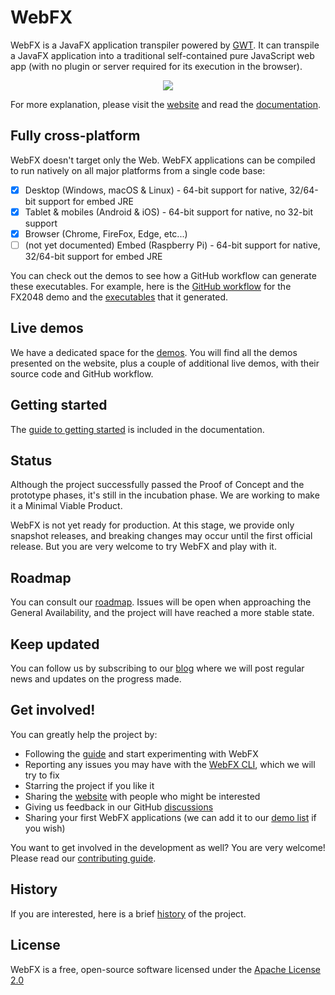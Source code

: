 # WebFX

WebFX is a JavaFX application transpiler powered by [GWT][gwt-website]. It can transpile a JavaFX application into a traditional self-contained pure JavaScript web app (with no plugin or server required for its execution in the browser).

<p align="center">
  <img src="https://docs.webfx.dev/webfx-how-it-works.svg" />
</p>

For more explanation, please visit the [website][webfx-website] and read the [documentation][webfx-docs].

## Fully cross-platform

WebFX doesn't target only the Web. WebFX applications can be compiled to run natively on all major platforms from a single code base:

- [x] Desktop (Windows, macOS & Linux) - 64-bit support for native, 32/64-bit support for embed JRE
- [x] Tablet & mobiles (Android & iOS) - 64-bit support for native, no 32-bit support
- [x] Browser (Chrome, FireFox, Edge, etc...)
- [ ] (not yet documented) Embed (Raspberry Pi) - 64-bit support for native, 32/64-bit support for embed JRE

You can check out the demos to see how a GitHub workflow can generate these executables.
For example, here is the [GitHub workflow](https://github.com/webfx-demos/webfx-demo-fx2048/blob/main/.github/workflows/builds.yml) for the FX2048 demo and the [executables](https://github.com/webfx-demos/webfx-demo-fx2048/releases) that it generated.

## Live demos

We have a dedicated space for the [demos][webfx-demos]. You will find all the demos presented on the website, plus a couple of additional live demos, with their source code and GitHub workflow.

## Getting started

The [guide to getting started][webfx-guide] is included in the documentation.

## Status

Although the project successfully passed the Proof of Concept and the prototype phases, it's still in the incubation phase. We are working to make it a Minimal Viable Product.

WebFX is not yet ready for production.
At this stage, we provide only snapshot releases, and breaking changes may occur until the first official release.
But you are very welcome to try WebFX and play with it.

## Roadmap

You can consult our [roadmap](ROADMAP.md). Issues will be open when approaching the General Availability, and the project will have reached a more stable state.


## Keep updated

You can follow us by subscribing to our [blog][webfx-blog] where we will post regular news and updates on the progress made.

## Get involved!

You can greatly help the project by:

- Following the [guide][webfx-guide] and start experimenting with WebFX
- Reporting any issues you may have with the [WebFX CLI][webfx-cli-repo], which we will try to fix
- Starring the project if you like it
- Sharing the [website][webfx-website] with people who might be interested
- Giving us feedback in our GitHub [discussions][webfx-discussions]
- Sharing your first WebFX applications (we can add it to our [demo list][webfx-demos] if you wish)

You want to get involved in the development as well? You are very welcome! Please read our [contributing guide](CONTRIBUTING.md).

## History

If you are interested, here is a brief [history](HISTORY.md) of the project.

## License

WebFX is a free, open-source software licensed under the [Apache License 2.0](LICENSE)

[webfx-website]: https://webfx.dev
[webfx-docs]: https://docs.webfx.dev
[webfx-demos]: https://github.com/webfx-demos
[webfx-guide]: https://docs.webfx.dev/#_getting_started
[webfx-blog]: https://blog.webfx.dev
[webfx-discussions]: https://github.com/webfx-project/webfx/discussions
[webfx-contact]: mailto:maintainer@webfx.dev
[webfx-cli-repo]: https://github.com/webfx-project/webfx-cli
[gwt-website]: http://www.gwtproject.org
